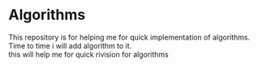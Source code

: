 # Algorithms
 This repository is for helping me  for quick implementation of algorithms. Time to time i will add algorithm to it.  
 this will help me for quick rivision for algorithms
